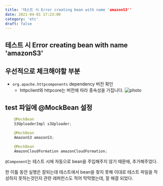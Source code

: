 ```yaml
---
title: '테스트 시 Error creating bean with name 'amazonS3''
date: 2021-04-01 17:23:00
category: 'etc'
draft: false
---  
```



## 테스트 시 Error creating bean with name 'amazonS3' 

## 우선적으로 체크해야할 부분
- `org.apache.httpcomponents` dependency 버전 확인
    - httpclient와 httpcore는 버전에 따라 종속성을 가집니다.
    ![photo](https://img1.daumcdn.net/thumb/R1280x0/?scode=mtistory2&fname=https%3A%2F%2Fblog.kakaocdn.net%2Fdn%2FZNGUj%2Fbtq1C05TLW1%2FBSfybTpWfRskhew2kjjj10%2Fimg.png)

## test 파일에 @MockBean 설정 
``` java
    @MockBean
    S3UploaderImpl s3Uploader;

    @MockBean
    AmazonS3 amazonS3;

    @MockBean
    AmazonCloudFormation amazonCloudFormation;
```

`@Component`는 테스트 시에 자동으로 bean을 주입해주지 않기 때문에, 추가해주었다. 

한 이틀 동안 실행은 잘되는데 테스트에서 bean을 찾지 못해 이대로 테스트 파일을 작성하지 못하는것인지 관련 레퍼런스도 적어 막막했는데, 잘 해결 되었다.  
